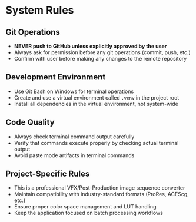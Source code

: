 # System Rules

## Git Operations
- **NEVER push to GitHub unless explicitly approved by the user**
- Always ask for permission before any git operations (commit, push, etc.)
- Confirm with user before making any changes to the remote repository

## Development Environment
- Use Git Bash on Windows for terminal operations
- Create and use a virtual environment called `.venv` in the project root
- Install all dependencies in the virtual environment, not system-wide

## Code Quality
- Always check terminal command output carefully
- Verify that commands execute properly by checking actual terminal output
- Avoid paste mode artifacts in terminal commands

## Project-Specific Rules
- This is a professional VFX/Post-Production image sequence converter
- Maintain compatibility with industry-standard formats (ProRes, ACEScg, etc.)
- Ensure proper color space management and LUT handling
- Keep the application focused on batch processing workflows
